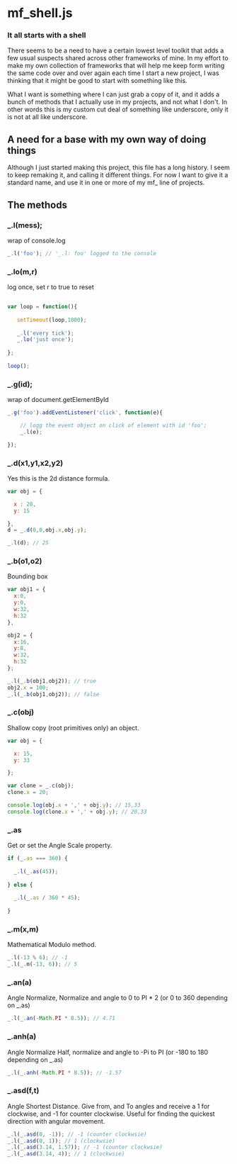 # mf_shell.js
### It all starts with a shell

There seems to be a need to have a certain lowest level toolkit that adds a few usual suspects shared across other frameworks of mine. In my effort to make my own collection of frameworks that will help me keep form writing the same code over and over again each time I start a new project, I was thinking that it might be good to start with something like this.

What I want is something where I can just grab a copy of it, and it adds a bunch of methods that I actually use in my projects, and not what I don't. In other words this is my custom cut deal of something like underscore, only it is not at all like underscore.

## A need for a base with my own way of doing things

Although I just started making this project, this file has a long history. I seem to keep remaking it, and calling it different things. For now I want to give it a standard name, and use it in one or more of my mf_ line of projects.

## The methods

### _.l(mess);

wrap of console.log

```js
_.l('foo'); // '_.l: foo' logged to the console
```

### _.lo(m,r)

log once, set r to true to reset

```js
 
var loop = function(){
 
   setTimeout(loop,1000);
   
   _.l('every tick');
   _.lo('just once');
 
};
 
loop();
```

### _.g(id);

wrap of document.getElementById

```js
_.g('foo').addEventListener('click', function(e){

    // logg the event object on click of element with id 'foo';
    _.l(e);

});
```

### _.d(x1,y1,x2,y2)

Yes this is the 2d distance formula.

```js
var obj = {

  x : 20,
  y: 15

},
d = _.d(0,0,obj.x,obj.y);

_.l(d); // 25
```

### _.b(o1,o2)

Bounding box

```js
var obj1 = {
  x:0,
  y:0,
  w:32,
  h:32
},

obj2 = {
  x:16,
  y:8,
  w:32,
  h:32
};

_.l(_.b(obj1,obj2)); // true
obj2.x = 100;
_.l(_.b(obj1,obj2)); // false
```

### _.c(obj)

Shallow copy (root primitives only) an object.

```js
var obj = {

  x: 15,
  y: 33

};

var clone = _.c(obj);
clone.x = 20;

console.log(obj.x + ',' + obj.y); // 15,33
console.log(clone.x + ',' + obj.y); // 20,33
```

### _.as

Get or set the Angle Scale property.

```js
if (_.as === 360) {
 
  _.l(_.as(45));
 
} else {
 
  _.l(_.as / 360 * 45);
 
}
```

### _.m(x,m)

Mathematical Modulo method.

```js
_.l(-13 % 6); // -1
_.l(_.m(-13, 6)); // 5
```

### _.an(a)

Angle Normalize, Normalize and angle to 0 to PI * 2 (or 0 to 360 depending on _.as)

```js
_.l(_.an(-Math.PI * 8.5)); // 4.71
```

### _.anh(a)


Angle Normalize Half, normalize and angle to -Pi to PI (or -180 to 180 depending on _.as)

```js
_.l(_.anh(-Math.PI * 8.5)); // -1.57
```

### _.asd(f,t)

Angle Shortest Distance. Give from, and To angles and receive a 1 for clockwise, and -1 for counter clockwise. Useful for finding the quickest direction with angular movement.

```js
_.l(_.asd(0, -1)); // -1 (counter clockwsie)
_.l(_.asd(0, 1)); // 1 (clockwsie)
_.l(_.asd(3.14, 1.57)); // -1 (counter clockwsie)
_.l(_.asd(3.14, 4)); // 1 (clockwsie)
```